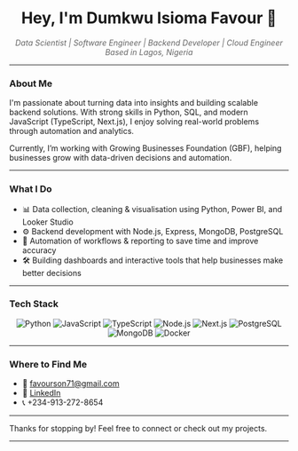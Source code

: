 <h1 align="center">
  Hey, I'm Dumkwu Isioma Favour 👋
</h1>

<p align="center" style="font-style: italic; color: #666;">
  Data Scientist | Software Engineer | Backend Developer | Cloud Engineer <br/>
  Based in Lagos, Nigeria
</p>

---

### About Me

I'm passionate about turning data into insights and building scalable backend solutions. With strong skills in Python, SQL, and modern JavaScript (TypeScript, Next.js), I enjoy solving real-world problems through automation and analytics.

Currently, I’m working with Growing Businesses Foundation (GBF), helping businesses grow with data-driven decisions and automation.

---

### What I Do

- 📊 Data collection, cleaning & visualisation using Python, Power BI, and Looker Studio  
- ⚙️ Backend development with Node.js, Express, MongoDB, PostgreSQL  
- 🔄 Automation of workflows & reporting to save time and improve accuracy  
- 🛠 Building dashboards and interactive tools that help businesses make better decisions

---

### Tech Stack

<p align="center">
  <img src="https://img.shields.io/badge/Python-3776AB?style=for-the-badge&logo=python&logoColor=white" alt="Python" />
  <img src="https://img.shields.io/badge/JavaScript-F7DF1E?style=for-the-badge&logo=javascript&logoColor=black" alt="JavaScript" />
  <img src="https://img.shields.io/badge/TypeScript-3178C6?style=for-the-badge&logo=typescript&logoColor=white" alt="TypeScript" />
  <img src="https://img.shields.io/badge/Node.js-339933?style=for-the-badge&logo=nodedotjs&logoColor=white" alt="Node.js" />
  <img src="https://img.shields.io/badge/Next.js-000000?style=for-the-badge&logo=nextdotjs&logoColor=white" alt="Next.js" />
  <img src="https://img.shields.io/badge/PostgreSQL-316192?style=for-the-badge&logo=postgresql&logoColor=white" alt="PostgreSQL" />
  <img src="https://img.shields.io/badge/MongoDB-47A248?style=for-the-badge&logo=mongodb&logoColor=white" alt="MongoDB" />
  <img src="https://img.shields.io/badge/Docker-2496ED?style=for-the-badge&logo=docker&logoColor=white" alt="Docker" />
</p>

---

### Where to Find Me

- 📧 [favourson71@gmail.com](mailto:favourson71@gmail.com)  
- 🔗 [LinkedIn](https://linkedin.com/in/favour-dumkwu)  
- 📞 +234-913-272-8654  

---

Thanks for stopping by! Feel free to connect or check out my projects.

---
